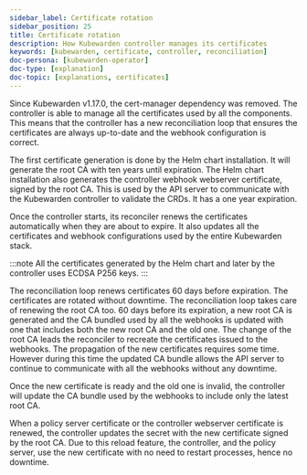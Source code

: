 ```yaml
---
sidebar_label: Certificate rotation
sidebar_position: 25
title: Certificate rotation
description: How Kubewarden controller manages its certificates
keywords: [kubewarden, certificate, controller, reconciliation]
doc-persona: [kubewarden-operator]
doc-type: [explanation]
doc-topic: [explanations, certificates]
---
```


<head>
  <link rel="canonical" href="https://docs.kubewarden.io/explanations/certificates"/>
</head>

Since Kubewarden v1.17.0, the cert-manager dependency was removed. The
controller is able to manage all the certificates used by all the components.
This means that the controller has a new reconciliation loop that ensures the
certificates are always up-to-date and the webhook configuration is correct.

The first certificate generation is done by the Helm chart installation. It
will generate the root CA with ten years until expiration. The Helm chart
installation also generates the controller webhook webserver certificate,
signed by the root CA. This is used by the API server to communicate with the
Kubewarden controller to validate the CRDs. It has a one year expiration.

Once the controller starts, its reconciler renews the certificates
automatically when they are about to expire. It also updates all the
certificates and webhook configurations used by the entire Kubewarden stack.

:::note
All the certificates generated by the Helm chart and later by the controller uses
ECDSA P256 keys.
:::

The reconciliation loop renews certificates 60 days before expiration. The
certificates are rotated without downtime.
The reconciliation loop takes care of renewing the root CA too. 60 days before
its expiration, a new root CA is generated and the CA bundled used by all the
webhooks is updated with one that includes both the new root CA and
the old one.
The change of the root CA leads the reconciler to recreate the certificates
issued to the webhooks.
The propagation of the new certificates requires some time. However during this
time the updated CA bundle allows the API server to continue to communicate
with all the webhooks without any downtime.

Once the new certificate is ready and the old one is invalid, the controller
will update the CA bundle used by the webhooks to include only the latest root CA.

When a policy server certificate or the controller webserver certificate is
renewed, the controller updates the secret with the new certificate signed by
the root CA. Due to this reload feature, the controller, and the policy server,
use the new certificate with no need to restart processes, hence no downtime.
